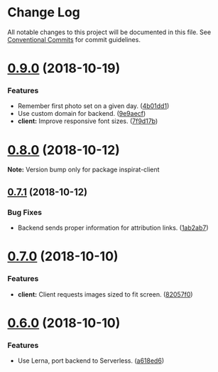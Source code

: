 # Change Log

All notable changes to this project will be documented in this file.
See [Conventional Commits](https://conventionalcommits.org) for commit guidelines.

# [0.9.0](https://github.com/darkobits/frontlawn-website/compare/v0.8.0...v0.9.0) (2018-10-19)


### Features

* Remember first photo set on a given day. ([4b01dd1](https://github.com/darkobits/frontlawn-website/commit/4b01dd1))
* Use custom domain for backend. ([9e9aecf](https://github.com/darkobits/frontlawn-website/commit/9e9aecf))
* **client:** Improve responsive font sizes. ([7f9d17b](https://github.com/darkobits/frontlawn-website/commit/7f9d17b))





# [0.8.0](https://github.com/darkobits/frontlawn-website/compare/v0.7.1...v0.8.0) (2018-10-12)

**Note:** Version bump only for package inspirat-client





## [0.7.1](https://github.com/darkobits/frontlawn-website/compare/v0.7.0...v0.7.1) (2018-10-12)


### Bug Fixes

* Backend sends proper information for attribution links. ([1ab2ab7](https://github.com/darkobits/frontlawn-website/commit/1ab2ab7))





# [0.7.0](https://github.com/darkobits/frontlawn-website/compare/v0.6.0...v0.7.0) (2018-10-10)


### Features

* **client:** Client requests images sized to fit screen. ([82057f0](https://github.com/darkobits/frontlawn-website/commit/82057f0))





# [0.6.0](https://github.com/darkobits/frontlawn-website/compare/v0.5.1...v0.6.0) (2018-10-10)


### Features

* Use Lerna, port backend to Serverless. ([a618ed6](https://github.com/darkobits/frontlawn-website/commit/a618ed6))
